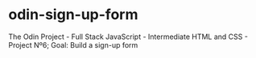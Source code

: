 # odin-sign-up-form
The Odin Project - Full Stack JavaScript - Intermediate HTML and CSS - Project Nº6;
Goal: Build a sign-up form